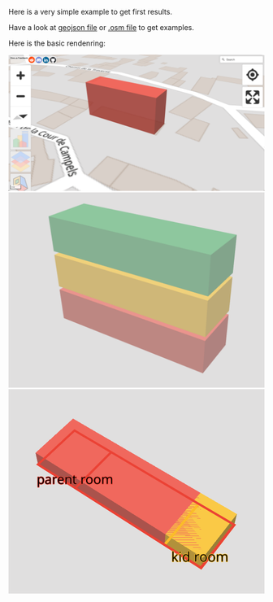 Here is a very simple example to get first results.

Have a look at [geojson file](examples/house.geojson.md) or [.osm file](exmples/house.osm) to get examples.

Here is the basic rendenring:

![Alt text](examples/img/House_building.png?raw=true "Building view")
![Alt text](examples/img/House_floors.png?raw=true "Floors view")
![Alt text](examples/img/House_indoor.png?raw=true "Indoor view")


